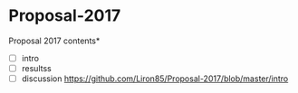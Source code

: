 # Proposal-2017
Proposal 2017
contents* 
* [ ] intro
* [ ] resultss
* [ ] discussion
https://github.com/Liron85/Proposal-2017/blob/master/intro 
